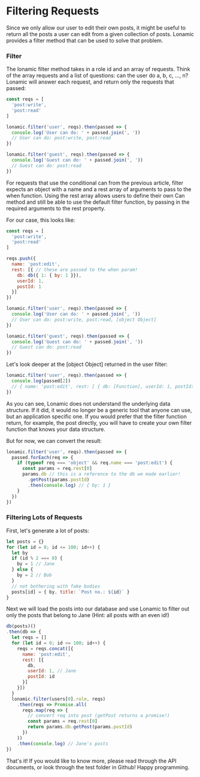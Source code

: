 # Filtering Requests

Since we only allow our user to edit their own posts, it might be useful to return all the posts a user can edit from a given collection of posts. Lonamic provides a filter method that can be used to solve that problem.

### Filter

The lonamic filter method takes in a role id and an array of requests. Think of the array requests and a list of questions: can the user do a, b, c, ..., n? Lonamic will answer each request, and return only the requests that passed:

```js
const reqs = [
  'post:write',
  'post:read'
]

lonamic.filter('user', reqs).then(passed => {
  console.log('User can do: ' + passed.join(', '))
  // User can do: post:write, post:read
})

lonamic.filter('guest', reqs).then(passed => {
  console.log('Guest can do: ' + passed.join(', '))
  // Guest can do: post:read
})
```

For requests that use the conditional can from the previous article, filter expects an object with a name and a rest array of arguments to pass to the when function. Using the rest array allows users to define their own Can method and still be able to use the default filter function, by passing in the required arguments to the rest property.

For our case, this looks like:

```js
const reqs = [
  'post:write',
  'post:read'
]

reqs.push({
  name: 'post:edit',
  rest: [{ // these are passed to the when param!
    db: db({ 1: { by: 1 }}),
    userId: 1,
    postId: 1
  }]
})

lonamic.filter('user', reqs).then(passed => {
  console.log('User can do: ' + passed.join(', '))
  // User can do: post:write, post:read, [object Object]
})

lonamic.filter('guest', reqs).then(passed => {
  console.log('Guest can do: ' + passed.join(', '))
  // Guest can do: post:read
})
```

Let's look deeper at the \[object Object\] returned in the user filter:

```js
lonamic.filter('user', reqs).then(passed => {
  console.log(passed[2])
  // { name: 'post:edit', rest: [ { db: [Function], userId: 1, postId: 1 } ] }
})
```

As you can see, Lonamic does not understand the underlying data structure. If it did, it would no longer be a generic tool that anyone can use, but an application specific one. If you would prefer that the filter function return, for example, the post directly, you will have to create your own filter function that knows your data structure.

But for now, we can convert the result:

```js
lonamic.filter('user', reqs).then(passed => {
  passed.forEach(req => {
    if (typeof req === 'object' && req.name === 'post:edit') {
      const params = req.rest[0]
      params.db // this is a reference to the db we made earlier!
        .getPost(params.postId)
        .then(console.log) // { by: 1 }
    }
  })
})
```

### Filtering Lots of Requests

First, let's generate a lot of posts:

```js
let posts = {}
for (let id = 0; id <= 100; id++) {
  let by
  if (id % 2 === 0) {
    by = 1 // Jane
  } else {
    by = 2 // Bob
  }
  // not bothering with fake bodies
  posts[id] = { by, title: `Post no.: ${id}` }
}
```

Next we will load the posts into our database and use Lonamic to filter out only the posts that belong to Jane \(Hint: all posts with an even id!\)

```js
db(posts)()
.then(db => {
  let reqs = []
  for (let id = 0; id <= 100; id++) {
    reqs = reqs.concat([{
      name: 'post:edit',
      rest: [{
        db,
        userId: 1, // Jane
        postId: id
      }]
    }])
  }
  lonamic.filter(users[0].role, reqs)
    .then(reqs => Promise.all(
      reqs.map(req => {
        // convert req into post (getPost returns a promise!)
        const params = req.rest[0]
        return params.db.getPost(params.postId)
      })
    ))
    .then(console.log) // Jane's posts
})
```

That's it! If you would like to know more, please read through the API documents, or look through the test folder in Github! Happy programming.
